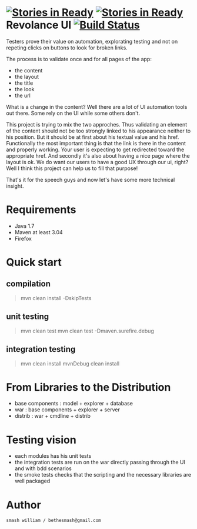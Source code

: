 [![Stories in Ready](https://badge.waffle.io/TheSmash/revolance-ui-monitoring.png?label=ready)](https://waffle.io/TheSmash/revolance-ui-monitoring)
[![Stories in Ready](https://badge.waffle.io/TheSmash/revolance-ui-monitoring.png?label=In%20dev)](https://waffle.io/TheSmash/revolance-ui-monitoring)
Revolance UI  [![Build Status](https://travis-ci.org/TheSmash/revolance-ui-monitoring.png)](https://travis-ci.org/TheSmash/revolance-ui-monitoring)
============


Testers prove their value on automation, explorating testing and not on repeting
clicks on buttons to look for broken links.

The process is to validate once and for all pages of the app:
  - the content
  - the layout
  - the title
  - the look
  - the url
  
What is a change in the content?
Well there are a lot of UI automation tools out there. Some rely on the UI while some others don't.

This project is trying to mix the two approches. Thus validating an element of the content should not be too strongly 
linked to his appearance neither to his position. But it should be at first about his textual value and his href.
Functionally the most important thing is that the link is there in the content and properly working. 
Your user is expecting to get redirected toward the appropriate href. And secondly it's also about
having a nice page where the layout is ok. We do want our users to have a good UX through our ui, right?
Well I think this project can help us to fill that purpose!

That's it for the speech guys and now let's have some more technical insight.


Requirements
===========

  - Java 1.7
  - Maven at least 3.04
  - Firefox

Quick start
===========

## compilation 

  > mvn clean install -DskipTests

## unit testing

  > mvn clean test
  > mvn clean test -Dmaven.surefire.debug

## integration testing

  > mvn clean install
  > mvnDebug clean install
  
# From Libraries to the Distribution

  * base components : model + explorer + database
  * war  : base components + explorer + server
  * distrib : war + cmdline + distrib
  
# Testing vision

  * each modules has his unit tests
  * the integration tests are run on the war directly passing through the UI and with bdd scenarios
  * the smoke tests checks that the scripting and the necessary libraries are well packaged

Author
======

    smash william / bethesmash@gmail.com
   
   
